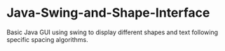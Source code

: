 # Java-Swing-and-Shape-Interface
Basic Java GUI using swing to display different shapes and text following specific spacing algorithms.
